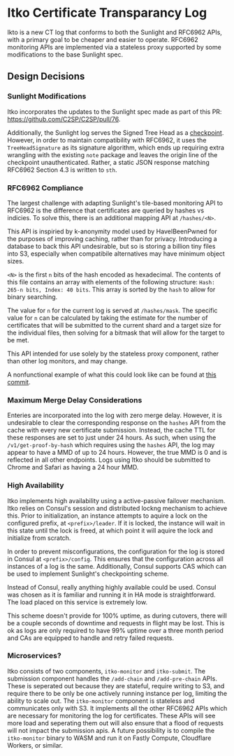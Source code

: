 # Itko Certificate Transparancy Log

Ikto is a new CT log that conforms to both the Sunlight and RFC6962 APIs, with a primary goal to be cheaper and easier to operate. RFC6962 monitoring APIs are implemented via a stateless proxy supported by some modifications to the base Sunlight spec.

## Design Decisions

### Sunlight Modifications

Itko incorporates the updates to the Sunlight spec made as part of this PR: https://github.com/C2SP/C2SP/pull/76.

Additionally, the Sunlight log serves the Signed Tree Head as a [checkpoint](https://c2sp.org/tlog-checkpoint). However, in order to maintain compatibility with RFC6962, it uses the `TreeHeadSignature` as its signature algorithm, which ends up requiring extra wrangling with the existing `note` package and leaves the origin line of the checkpoint unauthenticated. Rather, a static JSON response matching RFC6962 Section 4.3 is written to `sth`.

### RFC6962 Compliance

The largest challenge with adapting Sunlight's tile-based monitoring API to RFC6962 is the difference that certificates are queried by hashes vs indicies. To solve this, there is an additional mapping API at `/hashes/<N>`.

This API is inspiried by k-anonymity model used by HaveIBeenPwned for the purposes of improving caching, rather than for privacy. Introducing a database to back this API undesirable, but so is storing a billion tiny files into S3, especially when compatibile alternatives may have minimum object sizes.

`<N>` is the first `n` bits of the hash encoded as hexadecimal. The contents of this file contains an array with elements of the following structure: `Hash: 265-n bits, Index: 40 bits`. This array is sorted by the `hash` to allow for binary searching.

The value for `n` for the current log is served at `/hashes/mask`. The specific value for `n` can be calculated by taking the estimate for the number of certificates that will be submitted to the current shard and a target size for the individual files, then solving for a bitmask that will allow for the target to be met.

This API intended for use solely by the stateless proxy component, rather than other log monitors, and may change.

A nonfunctional example of what this could look like can be found at [this commit](https://github.com/FiloSottile/sunlight/commit/13a319871f929568d8ed09f84de7c00f5dfc0df2).

### Maximum Merge Delay Considerations

Enteries are incorporated into the log with zero merge delay. However, it is undesirable to clear the corresponding response on the `hashes` API from the cache with every new certificate submission. Instead, the cache TTL for these responses are set to just under 24 hours. As such, when using the `/v1/get-proof-by-hash` which requires using the `hashes` API, the log may appear to have a MMD of up to 24 hours. However, the true MMD is 0 and is reflected in all other endpoints. Logs using Itko should be submitted to Chrome and Safari as having a 24 hour MMD.

### High Availability

Itko implements high availability using a active-passive failover mechanism. Itko relies on Consul's session and distributed lockng mechanism to achieve this. Prior to initialization, an instance attempts to aquire a lock on the configured prefix, at `<prefix>/leader`. If it is locked, the instance will wait in this state until the lock is freed, at which point it will aquire the lock and initialize from scratch.

In order to prevent misconfigurations, the configuration for the log is stored in Consul at `<prefix>/config`. This ensures that the configuration across all instances of a log is the same. Additionally, Consul supports CAS which can be used to implement Sunlight's checkpointing scheme.

Instead of Consul, really anything highly available could be used. Consul was chosen as it is familiar and running it in HA mode is straightforward. The load placed on this service is extremely low.

This scheme doesn't provide for 100% uptime, as during cutovers, there will be a couple seconds of downtime and requests in flight may be lost. This is ok as logs are only required to have 99% uptime over a three month period and CAs are equipped to handle and retry failed requests.

### Microservices?

Itko consists of two components, `itko-monitor` and `itko-submit`. The submission component handles the `/add-chain` and `/add-pre-chain` APIs. These is seperated out because they are stateful, require writing to S3, and require there to be only be one actively running instance per log, limiting the ability to scale out. The `itko-monitor` component is stateless and communicates only with S3. It implements all the other RFC6962 APIs which are necessary for monitoring the log for certificates. These APIs will see more load and seperating them out will also ensure that a flood of requests will not impact the submission apis. A future possibility is to compile the `itko-monitor` binary to WASM and run it on Fastly Compute, Cloudflare Workers, or similar.
